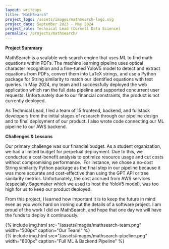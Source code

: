```yaml
---
layout: writeups
title: "MathSearch"
project_logo: /assets/images/mathsearch-logo.svg
project_date: September 2023 - May 2024
project_role: Technical Lead (Cornell Data Science)
permalink: /projects/mathsearch/
---
```


**Project Summary**

MathSearch is a scalable web search engine that uses ML to find math equations within PDFs. The machine learning pipeline uses optical character recognition and a fine-tuned YoloV5 model to detect and extract equations from PDFs, convert them into LaTeX strings, and use a Python package for String similarity to match our identified equations with text queries. In May 2024, my team and I successfully deployed the web application which ran the full data pipeline and supported concurrent user requests. Unfortunately due to our financial constraints, the product is not currently deployed.

As Technical Lead, I led a team of 15 frontend, backend, and fullstack developers from the initial stages of research through our pipeline design and to final deployment of our product. I also wrote code connecting our ML pipeline to our AWS backend.

**Challenges & Lessons**

Our primary challenge was our financial budget. As a student organization, we had a limited budget for perpetual deployment. Due to this, we conducted a cost-benefit analysis to optimize resource usage and cut costs without compromising performance.  For instance, we chose a no-cost String similarity Python package as the final step in our pipeline because it was more accurate and cost-effective than using the GPT API or tree similarity metrics. Unfortunately, the cost accrued from AWS services (especially Sagemaker which we used to host the YoloV5 model), was too high for us to keep our product deployed.

From this project, I learned how important it is to keep the future in mind even as you work hard on ironing out the details of a software project. I am proud of the work I did on MathSearch, and hope that one day we will have the funds to deploy it continuously.

{% include img.html src="/assets/images/mathsearch-team.png" width="500px" caption="Our Team!" %}
<br>
{% include img.html src="/assets/images/mathsearch-pipeline.png" width="800px" caption="Full ML & Backend Pipeline" %}